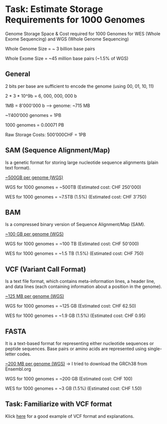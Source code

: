# **Task: Estimate Storage Requirements for 1000 Genomes**

Genome Storage Space & Cost required for 1000 Genomes for WES (Whole Exome Sequencing) and WGS (Whole Genome Sequencing)

Whole Genome Size = ~ 3 billion base pairs

Whole Exome Size = ~45 million base pairs (~1.5% of WGS)

## **General**

2 bits per base are sufficient to encode the genome (using 00, 01, 10, 11)

2 * 3 * 10^9b = 6, 000, 000, 000 b 

1MB = 8'000'000 b --> genome: ~715 MB 

~1’400’000 genomes = 1PB

1000 genomes = 0.00071 PB

Raw Storage Costs: 500’000CHF = 1PB 

## **SAM (Sequence Alignment/Map)**

Is a genetic format for storing large nucleotide sequence alignments (plain text format).

[~500GB per genome (WGS)](https://warwick.ac.uk/fac/sci/statistics/staff/academic-research/nichols/presentations/ohbm2014/imggen/Nho-ImgGen-WGSeqPractical.pdf)

WGS for 1000 genomes = ~500TB (Estimated cost: CHF 250'000)

WES for 1000 genomes = ~7.5TB (1.5%) (Estimated cost: CHF 3'750)
 
 
## **BAM**

Is a compressed binary version of Sequence Alignment/Map (SAM).

[~100 GB per genome (WGS)](https://compbiozurich.org/UZH-BIO392/course-material/2021/2021-09-28-BIO392-file-formats-storage-genomes.pdf)

WGS for 1000 genomes = ~100 TB (Estimated cost: CHF 50'000)

WES for 1000 genomes = ~1.5 TB (1.5%) (Estimated cost: CHF 750)

 
## **VCF (Variant Call Format)**

Is a text file format, which contains meta-information lines, a header line, and data lines (each containing information about a position in the genome).

[~125 MB per genome (WGS)](https://medium.com/precision-medicine/how-big-is-the-human-genome-e90caa3409b0)

WGS for 1000 genomes = ~125 GB (Estimated cost: CHF 62.50)

WES for 1000 genomes = ~1.9 GB (1.5%) (Estimated cost: CHF 0.95)


## **FASTA**

It is a text-based format for representing either nucleotide sequences or peptide sequences. Base pairs or amino acids are represented using single-letter codes.

[~200 MB per genome (WGS)](https://www.ensembl.org/Homo_sapiens/Info/Index) -> I tried to download the GRCh38 from Ensembl.org

WGS for 1000 genomes = ~200 GB (Estimated cost: CHF 100)

WES for 1000 genomes = ~3 GB (1.5%) (Estimated cost: CHF 1.50)


## **Task: Familiarize with VCF format**
Klick [here](https://www.internationalgenome.org/wiki/Analysis/vcf4.0) for a good example of VCF format and explanations.
